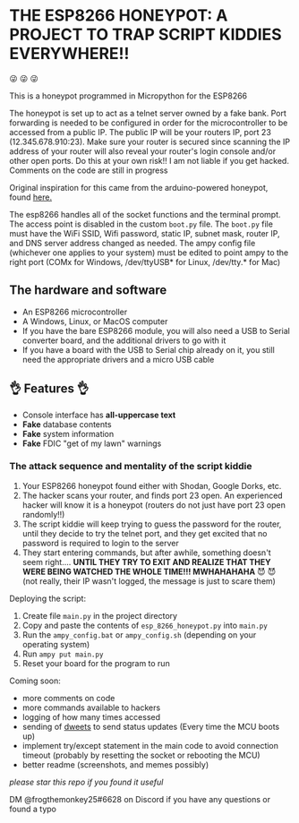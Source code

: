 # THE ESP8266 HONEYPOT: A PROJECT TO TRAP SCRIPT KIDDIES EVERYWHERE!! 

:stuck_out_tongue_winking_eye: :stuck_out_tongue_winking_eye: :stuck_out_tongue_winking_eye:

This is a honeypot programmed in Micropython for the ESP8266

The honeypot is set up to act as a telnet server owned by a fake bank.
Port forwarding is needed to be configured in order for the microcontroller to be accessed from a public IP.  The public IP will be your routers IP, port 23 (12.345.678.910:23).  Make sure your router is secured since scanning the IP address of your router will also reveal your router's login console and/or other open ports.  Do this at your own risk!!  I am not liable if you get hacked. Comments on the code are still in progress

Original inspiration for this came from the arduino-powered honeypot, found [here.](https://www.reddit.com/r/arduino/comments/5ngt87/this_is_my_arduinopowered_honeypot_if_you_want_to/)

The esp8266 handles all of the socket functions and the terminal prompt.  The access point is disabled in the custom `boot.py` file.  The `boot.py` file must have the WiFi SSID, Wifi password, static IP, subnet mask, router IP, and DNS server address changed as needed.  The ampy config file (whichever one applies to your system) must be edited to point ampy to the right port (COMx for Windows, /dev/ttyUSB* for Linux, /dev/tty.* for Mac)

## The hardware and software ##
   - An ESP8266 microcontroller
   - A Windows, Linux, or MacOS computer
   - If you have the bare ESP8266 module, you will also need a USB to Serial converter board, and the additional drivers to go with it
   - If you have a board with the USB to Serial chip already on it, you still need the appropriate drivers and a micro USB cable

## :ok_hand: Features :ok_hand: ##

   - Console interface has **all-uppercase text**
   - **Fake** database contents
   - **Fake** system information
   - **Fake** FDIC "get of my lawn" warnings

### The attack sequence and mentality of the script kiddie ###

 1.  Your ESP8266 honeypot found either with Shodan, Google Dorks, etc.
 2.  The hacker scans your router, and finds port 23 open.  An experienced hacker will know it is a              honeypot (routers do not just have port 23 open randomly!!)
 3.  The script kiddie will keep trying to guess the password for the router, until they decide to try          the telnet port, and they get excited that no password is required to login to the server
 4.  They start entering commands, but after awhile, something doesn't seem right.... **UNTIL THEY TRY          TO EXIT AND REALIZE THAT THEY WERE BEING WATCHED THE WHOLE TIME!!! MWHAHAHAHA** :smiling_imp: :smiling_imp: (not really, their IP wasn't logged, the message is just to scare them)

Deploying the script:
 1. Create file `main.py` in the project directory
 2. Copy and paste the contents of `esp_8266_honeypot.py` into `main.py`
 3. Run the `ampy_config.bat` or `ampy_config.sh` (depending on your operating system)
 4. Run `ampy put main.py`
 5. Reset your board for the program to run 

Coming soon:

 - more comments on code
 - more commands available to hackers
 - logging of how many times accessed
 - sending of [dweets](http://dweet.io/) to send status updates (Every time the MCU boots up)
 - implement try/except statement in the main code to avoid connection timeout (probably by resetting the     socket or rebooting the MCU)
 - better readme (screenshots, and memes possibly)

*please star this repo if you found it useful*

DM @frogthemonkey25#6628 on Discord if you have any questions or found a typo